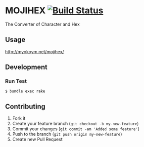 # MOJIHEX [![Build Status](https://secure.travis-ci.org/myokoym/mojihex.png?branch=master)](http://travis-ci.org/myokoym/mojihex)

The Converter of Character and Hex

## Usage

http://myokoym.net/mojihex/

## Development

### Run Test

    $ bundle exec rake

## Contributing

1. Fork it
2. Create your feature branch (`git checkout -b my-new-feature`)
3. Commit your changes (`git commit -am 'Added some feature'`)
4. Push to the branch (`git push origin my-new-feature`)
5. Create new Pull Request


